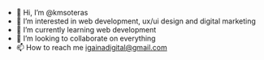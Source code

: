 - 👋 Hi, I’m @kmsoteras
- 👀 I’m interested in web development, ux/ui design and digital marketing
- 🌱 I’m currently learning web development
- 💞️ I’m looking to collaborate on everything
- 📫 How to reach me igainadigital@gmail.com

<!---
kmsoteras/kmsoteras is a ✨ special ✨ repository because its `README.md` (this file) appears on your GitHub profile.
You can click the Preview link to take a look at your changes.
--->
